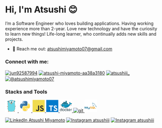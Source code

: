 # Hi, I'm Atsushi :blush: #


I’m a Software Engineer who loves building applications. Having working experience more than 2-year. Love new technology and have the curiosity to learn new things! Life-long learner, who continually adds new skills and projects.

- 📩 Reach me out: atsushimiyamoto07@gmail.com 

<h3 align="left">Connect with me:</h3>
<p align="left">
<a href="https://twitter.com/jun92587994" target="blank"><img align="center" src="https://raw.githubusercontent.com/rahuldkjain/github-profile-readme-generator/master/src/images/icons/Social/twitter.svg" alt="jun92587994" height="30" width="40" /></a>
<a href="https://linkedin.com/in/atsushi-miyamoto-aa38a3180" target="blank"><img align="center" src="https://raw.githubusercontent.com/rahuldkjain/github-profile-readme-generator/master/src/images/icons/Social/linked-in-alt.svg" alt="atsushi-miyamoto-aa38a3180" height="30" width="40" /></a>
<a href="https://instagram.com/atsushiii_" target="blank"><img align="center" src="https://raw.githubusercontent.com/rahuldkjain/github-profile-readme-generator/master/src/images/icons/Social/instagram.svg" alt="atsushiii_" height="30" width="40" /></a>
<a href="https://medium.com/@atsushimiyamoto07" target="blank"><img align="center" src="https://raw.githubusercontent.com/rahuldkjain/github-profile-readme-generator/master/src/images/icons/Social/medium.svg" alt="@atsushimiyamoto07" height="30" width="40" /></a>
</p>


### Stacks and Tools ###

<p align="left"> <a href="https://www.w3schools.com/css/" target="_blank" rel="noreferrer">
<img src="https://raw.githubusercontent.com/devicons/devicon/master/icons/go/go-original.svg" alt="go" width="40" height="40"/> </a> <a href="https://www.python.org" target="_blank" rel="noreferrer"> <img src="https://raw.githubusercontent.com/devicons/devicon/master/icons/python/python-original.svg" alt="python" width="40" height="40"/> </a> 
<a href="https://developer.mozilla.org/en-US/docs/Web/JavaScript" target="_blank" rel="noreferrer"> <img src="https://raw.githubusercontent.com/devicons/devicon/master/icons/javascript/javascript-original.svg" alt="javascript" width="40" height="40"/> </a> 
<a href="https://www.typescriptlang.org/" target="_blank" rel="noreferrer"> <img src="https://raw.githubusercontent.com/devicons/devicon/master/icons/typescript/typescript-original.svg" alt="typescript" width="40" height="40"/> </a> 
</a>
<a href="https://www.docker.com/" target="_blank" rel="noreferrer"> <img src="https://raw.githubusercontent.com/devicons/devicon/master/icons/docker/docker-original-wordmark.svg" alt="docker" width="40" height="40"/> </a><a href="https://git-scm.com/" target="_blank" rel="noreferrer"> <img src="https://www.vectorlogo.zone/logos/git-scm/git-scm-icon.svg" alt="git" width="40" height="40"/> </a> <a href="https://www.mysql.com/" target="_blank" rel="noreferrer"> <img src="https://raw.githubusercontent.com/devicons/devicon/master/icons/mysql/mysql-original-wordmark.svg" alt="mysql" width="40" height="40"/> </a>
</p>


[![LinkedIn Atsushi Miyamoto](https://img.shields.io/badge/LinkedIn-Atsushi%20Miyamoto-blue?style=flat&logo=LinkedIn)](https://www.linkedin.com/in/atsushi-miyamoto-aa38a3180/)
[![Instagram atsushiii](https://img.shields.io/badge/Instagram-atsuhiii__-orange?style=flat&logo=Instagram)](https://www.instagram.com/atsushiii_/)
[![Instagram atsushiii](https://img.shields.io/badge/Docker-atsushiiii-9cf?style=flat&logo=Docker)](https://hub.docker.com/u/atsushiiii)
